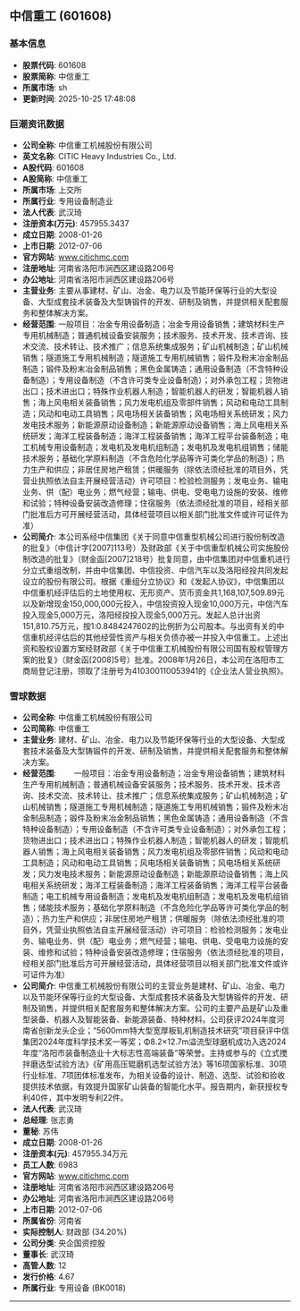 ## 中信重工 (601608)

### 基本信息

- **股票代码**: 601608
- **股票简称**: 中信重工
- **所属市场**: sh
- **更新时间**: 2025-10-25 17:48:08

### 巨潮资讯数据

- **公司全称**: 中信重工机械股份有限公司
- **英文名称**: CITIC Heavy Industries Co., Ltd.
- **A股代码**: 601608
- **A股简称**: 中信重工
- **所属市场**: 上交所
- **所属行业**: 专用设备制造业
- **法人代表**: 武汉琦
- **注册资本(万元)**: 457955.3437
- **成立日期**: 2008-01-26
- **上市日期**: 2012-07-06
- **官方网站**: www.citichmc.com
- **注册地址**: 河南省洛阳市涧西区建设路206号
- **办公地址**: 河南省洛阳市涧西区建设路206号
- **主营业务**: 主要从事建材、矿山、冶金、电力以及节能环保等行业的大型设备、大型成套技术装备及大型铸锻件的开发、研制及销售，并提供相关配套服务和整体解决方案。
- **经营范围**: 一般项目：冶金专用设备制造；冶金专用设备销售；建筑材料生产专用机械制造；普通机械设备安装服务；技术服务、技术开发、技术咨询、技术交流、技术转让、技术推广；信息系统集成服务；矿山机械制造；矿山机械销售；隧道施工专用机械制造；隧道施工专用机械销售；锻件及粉末冶金制品制造；锻件及粉末冶金制品销售；黑色金属铸造；通用设备制造（不含特种设备制造）；专用设备制造（不含许可类专业设备制造）；对外承包工程；货物进出口；技术进出口；特殊作业机器人制造；智能机器人的研发；智能机器人销售；海上风电相关装备销售；风力发电机组及零部件销售；风动和电动工具制造；风动和电动工具销售；风电场相关装备销售；风电场相关系统研发；风力发电技术服务；新能源原动设备制造；新能源原动设备销售；海上风电相关系统研发；海洋工程装备制造；海洋工程装备销售；海洋工程平台装备制造；电工机械专用设备制造；发电机及发电机组制造；发电机及发电机组销售；储能技术服务；基础化学原料制造（不含危险化学品等许可类化学品的制造）；热力生产和供应；非居住房地产租赁；供暖服务（除依法须经批准的项目外，凭营业执照依法自主开展经营活动）许可项目：检验检测服务；发电业务、输电业务、供（配）电业务；燃气经营；输电、供电、受电电力设施的安装、维修和试验；特种设备安装改造修理；住宿服务（依法须经批准的项目，经相关部门批准后方可开展经营活动，具体经营项目以相关部门批准文件或许可证件为准）
- **公司简介**: 本公司系经中信集团《关于同意中信重型机械公司进行股份制改造的批复》（中信计字[2007]113号）及财政部《关于中信重型机械公司实施股份制改造的批复》（财金函[2007]218号）批复同意，由中信集团对中信重机进行分立式重组改制，并由中信集团、中信投资、中信汽车以及洛阳经投共同发起设立的股份有限公司。根据《重组分立协议》和《发起人协议》，中信集团以中信重机经评估后的土地使用权、无形资产、货币资金共1,168,107,509.89元以及新增现金150,000,000元投入，中信投资投入现金10,000万元，中信汽车投入现金5,000万元，洛阳经投投入现金5,000万元。发起人总计出资151,810.75万元，按1:0.8484247602的比例折为公司股本。与出资有关的中信重机经评估后的其他经营性资产与相关负债亦被一并投入中信重工。上述出资和股权设置方案经财政部《关于中信重工机械股份有限公司国有股权管理方案的批复》（财金函[2008]5号）批准。2008年1月26日，本公司在洛阳市工商局登记注册，领取了注册号为410300110053941的《企业法人营业执照》。

### 雪球数据

- **公司全称**: 中信重工机械股份有限公司
- **公司简称**: 中信重工
- **主营业务**: 建材、矿山、冶金、电力以及节能环保等行业的大型设备、大型成套技术装备及大型铸锻件的开发、研制及销售，并提供相关配套服务和整体解决方案。
- **经营范围**: 　　一般项目：冶金专用设备制造；冶金专用设备销售；建筑材料生产专用机械制造；普通机械设备安装服务；技术服务、技术开发、技术咨询、技术交流、技术转让、技术推广；信息系统集成服务；矿山机械制造；矿山机械销售；隧道施工专用机械制造；隧道施工专用机械销售；锻件及粉末冶金制品制造；锻件及粉末冶金制品销售；黑色金属铸造；通用设备制造（不含特种设备制造）；专用设备制造（不含许可类专业设备制造）；对外承包工程；货物进出口；技术进出口；特殊作业机器人制造；智能机器人的研发；智能机器人销售；海上风电相关装备销售；风力发电机组及零部件销售；风动和电动工具制造；风动和电动工具销售；风电场相关装备销售；风电场相关系统研发；风力发电技术服务；新能源原动设备制造；新能源原动设备销售；海上风电相关系统研发；海洋工程装备制造；海洋工程装备销售；海洋工程平台装备制造；电工机械专用设备制造；发电机及发电机组制造；发电机及发电机组销售；储能技术服务；基础化学原料制造（不含危险化学品等许可类化学品的制造）；热力生产和供应；非居住房地产租赁；供暖服务（除依法须经批准的项目外，凭营业执照依法自主开展经营活动）许可项目：检验检测服务；发电业务、输电业务、供（配）电业务；燃气经营；输电、供电、受电电力设施的安装、维修和试验；特种设备安装改造修理；住宿服务（依法须经批准的项目，经相关部门批准后方可开展经营活动，具体经营项目以相关部门批准文件或许可证件为准）
- **公司简介**: 中信重工机械股份有限公司的主营业务是建材、矿山、冶金、电力以及节能环保等行业的大型设备、大型成套技术装备及大型铸锻件的开发、研制及销售，并提供相关配套服务和整体解决方案。公司的主要产品是矿山及重型装备、机器人及智能装备、新能源装备、特种材料。公司获评2024年度河南省创新龙头企业；“5600mm特大型宽厚板轧机制造技术研究”项目获评中信集团2024年度科学技术奖一等奖；Φ8.2×12.7m溢流型球磨机成功入选2024年度“洛阳市装备制造业十大标志性高端装备”等荣誉。主持或参与的《立式搅拌磨选型试验方法》《矿用高压辊磨机选型试验方法》等16项国家标准、30项行业标准、7项团体标准发布，为相关设备的设计、制造、选型、试验和验收提供技术依据，有效提升国家矿山装备的智能化水平。报告期内，新获授权专利40件，其中发明专利22件。
- **法人代表**: 武汉琦
- **总经理**: 张志勇
- **董秘**: 苏伟
- **成立日期**: 2008-01-26
- **注册资本(元)**: 457955.34万元
- **员工人数**: 6983
- **官方网站**: www.citichmc.com
- **注册地址**: 河南省洛阳市涧西区建设路206号
- **办公地址**: 河南省洛阳市涧西区建设路206号
- **上市日期**: 2012-07-06
- **所属省份**: 河南省
- **实际控制人**: 财政部 (34.20%)
- **公司分类**: 央企国资控股
- **董事长**: 武汉琦
- **高管人数**: 12
- **发行价格**: 4.67
- **所属行业**: 专用设备 (BK0018)

---